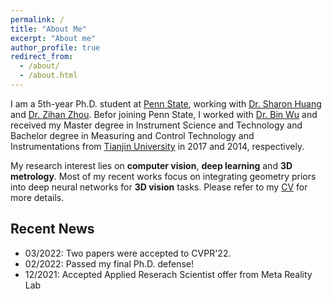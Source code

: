```yaml
---
permalink: /
title: "About Me"
excerpt: "About me"
author_profile: true
redirect_from: 
  - /about/
  - /about.html
---
```


I am a 5th-year Ph.D. student at [Penn State](https://www.psu.edu/), working with [Dr. Sharon Huang](https://faculty.ist.psu.edu/suh972/) and [Dr. Zihan Zhou](https://zihan-z.github.io/). Befor joining Penn State, I worked with [Dr. Bin Wu](http://jyxy.tju.edu.cn/cn/szdw/20110224/309.shtml) and received my Master degree in Instrument Science and Technology and Bachelor degree in Measuring and Control Technology and Instrumentations from [Tianjin University](http://www.tju.edu.cn/english/) in 2017 and 2014, respectively.

My research interest lies on **computer vision**, **deep learning** and **3D metrology**. Most of my recent works focus on integrating geometry priors into deep neural networks for **3D vision** tasks. Please refer to my [CV](https://fuy34.github.io/files/CV_github.pdf) for more details.

## Recent News
* 03/2022: Two papers were accepted to CVPR'22.
* 02/2022: Passed my final Ph.D. defense!
* 12/2021: Accepted Applied Reserach Scientist offer from Meta Reality Lab